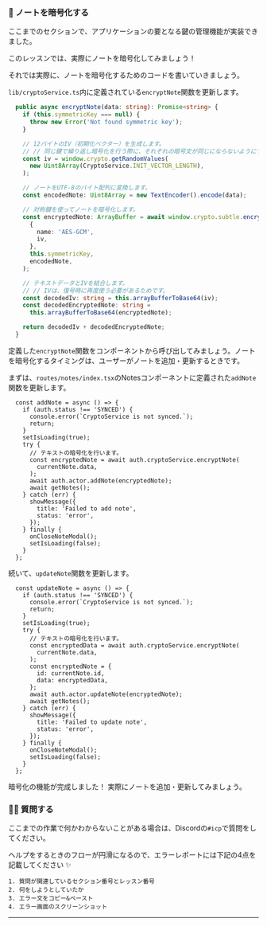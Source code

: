 ### 🔐 ノートを暗号化する

ここまでのセクションで、アプリケーションの要となる鍵の管理機能が実装できました。

このレッスンでは、実際にノートを暗号化してみましょう！

それでは実際に、ノートを暗号化するためのコードを書いていきましょう。

`lib/cryptoService.ts`内に定義されている`encryptNote`関数を更新します。

```typescript
  public async encryptNote(data: string): Promise<string> {
    if (this.symmetricKey === null) {
      throw new Error('Not found symmetric key');
    }

    // 12バイトのIV（初期化ベクター）を生成します。
    // // 同じ鍵で繰り返し暗号化を行う際に、それぞれの暗号文が同じにならないようにするためです。
    const iv = window.crypto.getRandomValues(
      new Uint8Array(CryptoService.INIT_VECTOR_LENGTH),
    );

    // ノートをUTF-8のバイト配列に変換します。
    const encodedNote: Uint8Array = new TextEncoder().encode(data);

    // 対称鍵を使ってノートを暗号化します。
    const encryptedNote: ArrayBuffer = await window.crypto.subtle.encrypt(
      {
        name: 'AES-GCM',
        iv,
      },
      this.symmetricKey,
      encodedNote,
    );

    // テキストデータとIVを結合します。
    // // IVは、復号時に再度使う必要があるためです。
    const decodedIv: string = this.arrayBufferToBase64(iv);
    const decodedEncryptedNote: string =
      this.arrayBufferToBase64(encryptedNote);

    return decodedIv + decodedEncryptedNote;
  }
```

<!-- TODO: 最初に説明した仕組みに沿って、簡単にコードを確認していく -->

定義した`encryptNote`関数をコンポーネントから呼び出してみましょう。ノートを暗号化するタイミングは、ユーザーがノートを追加・更新するときです。

まずは、`routes/notes/index.tsx`のNotesコンポーネントに定義された`addNote`関数を更新します。

```tsx
  const addNote = async () => {
    if (auth.status !== 'SYNCED') {
      console.error(`CryptoService is not synced.`);
      return;
    }
    setIsLoading(true);
    try {
      // テキストの暗号化を行います。
      const encryptedNote = await auth.cryptoService.encryptNote(
        currentNote.data,
      );
      await auth.actor.addNote(encryptedNote);
      await getNotes();
    } catch (err) {
      showMessage({
        title: 'Failed to add note',
        status: 'error',
      });
    } finally {
      onCloseNoteModal();
      setIsLoading(false);
    }
  };
```

続いて、`updateNote`関数を更新します。

```tsx
  const updateNote = async () => {
    if (auth.status !== 'SYNCED') {
      console.error(`CryptoService is not synced.`);
      return;
    }
    setIsLoading(true);
    try {
      // テキストの暗号化を行います。
      const encryptedData = await auth.cryptoService.encryptNote(
        currentNote.data,
      );
      const encryptedNote = {
        id: currentNote.id,
        data: encryptedData,
      };
      await auth.actor.updateNote(encryptedNote);
      await getNotes();
    } catch (err) {
      showMessage({
        title: 'Failed to update note',
        status: 'error',
      });
    } finally {
      onCloseNoteModal();
      setIsLoading(false);
    }
  };
```

暗号化の機能が完成しました！ 実際にノートを追加・更新してみましょう。

<!-- TODO: 実際にやってみた画像を追加する -->

### 🙋‍♂️ 質問する

ここまでの作業で何かわからないことがある場合は、Discordの`#icp`で質問をしてください。

ヘルプをするときのフローが円滑になるので、エラーレポートには下記の4点を記載してください ✨

```
1. 質問が関連しているセクション番号とレッスン番号
2. 何をしようとしていたか
3. エラー文をコピー&ペースト
4. エラー画面のスクリーンショット
```

---